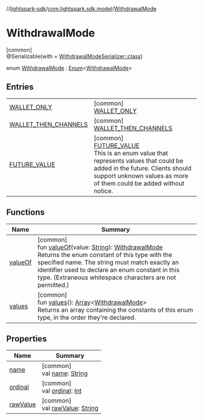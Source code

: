 //[lightspark-sdk](../../../index.md)/[com.lightspark.sdk.model](../index.md)/[WithdrawalMode](index.md)

# WithdrawalMode

[common]\
@Serializable(with = [WithdrawalModeSerializer::class](../-withdrawal-mode-serializer/index.md))

enum [WithdrawalMode](index.md) : [Enum](https://kotlinlang.org/api/latest/jvm/stdlib/kotlin/-enum/index.html)&lt;[WithdrawalMode](index.md)&gt;

## Entries

| | |
|---|---|
| [WALLET_ONLY](-w-a-l-l-e-t_-o-n-l-y/index.md) | [common]<br>[WALLET_ONLY](-w-a-l-l-e-t_-o-n-l-y/index.md) |
| [WALLET_THEN_CHANNELS](-w-a-l-l-e-t_-t-h-e-n_-c-h-a-n-n-e-l-s/index.md) | [common]<br>[WALLET_THEN_CHANNELS](-w-a-l-l-e-t_-t-h-e-n_-c-h-a-n-n-e-l-s/index.md) |
| [FUTURE_VALUE](-f-u-t-u-r-e_-v-a-l-u-e/index.md) | [common]<br>[FUTURE_VALUE](-f-u-t-u-r-e_-v-a-l-u-e/index.md)<br>This is an enum value that represents values that could be added in the future. Clients should support unknown values as more of them could be added without notice. |

## Functions

| Name | Summary |
|---|---|
| [valueOf](value-of.md) | [common]<br>fun [valueOf](value-of.md)(value: [String](https://kotlinlang.org/api/latest/jvm/stdlib/kotlin/-string/index.html)): [WithdrawalMode](index.md)<br>Returns the enum constant of this type with the specified name. The string must match exactly an identifier used to declare an enum constant in this type. (Extraneous whitespace characters are not permitted.) |
| [values](values.md) | [common]<br>fun [values](values.md)(): [Array](https://kotlinlang.org/api/latest/jvm/stdlib/kotlin/-array/index.html)&lt;[WithdrawalMode](index.md)&gt;<br>Returns an array containing the constants of this enum type, in the order they're declared. |

## Properties

| Name | Summary |
|---|---|
| [name](../-withdrawal-request-status/-f-u-t-u-r-e_-v-a-l-u-e/index.md#-372974862%2FProperties%2F-962664521) | [common]<br>val [name](../-withdrawal-request-status/-f-u-t-u-r-e_-v-a-l-u-e/index.md#-372974862%2FProperties%2F-962664521): [String](https://kotlinlang.org/api/latest/jvm/stdlib/kotlin/-string/index.html) |
| [ordinal](../-withdrawal-request-status/-f-u-t-u-r-e_-v-a-l-u-e/index.md#-739389684%2FProperties%2F-962664521) | [common]<br>val [ordinal](../-withdrawal-request-status/-f-u-t-u-r-e_-v-a-l-u-e/index.md#-739389684%2FProperties%2F-962664521): [Int](https://kotlinlang.org/api/latest/jvm/stdlib/kotlin/-int/index.html) |
| [rawValue](raw-value.md) | [common]<br>val [rawValue](raw-value.md): [String](https://kotlinlang.org/api/latest/jvm/stdlib/kotlin/-string/index.html) |
